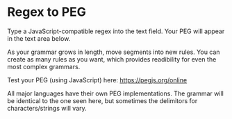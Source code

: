 # Regex to PEG

Type a JavaScript-compatible regex into the text field. Your PEG will appear in the text area below.

As your grammar grows in length, move segments into new rules. You can create as many rules as you want, which provides readibility for even the most complex grammars.

Test your PEG (using JavaScript) here: https://pegjs.org/online

All major languages have their own PEG implementations. The grammar will be identical to the one seen here, but sometimes the delimitors for characters/strings will vary.
